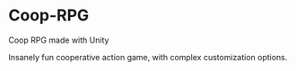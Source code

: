 # Coop-RPG
Coop RPG made with Unity

Insanely fun cooperative action game, with complex customization options.

